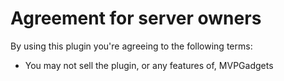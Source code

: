 Agreement for server owners
====
By using this plugin you're agreeing to the following terms:

- You may not sell the plugin, or any features of, MVPGadgets
